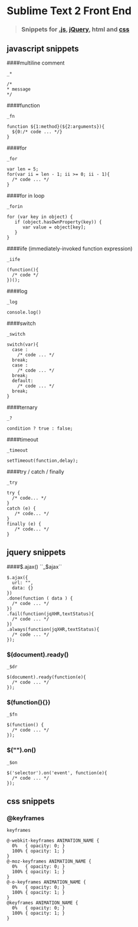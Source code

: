 # Sublime Text 2 Front End

> ### Snippets for [.js](#javascript-snippets), [jQuery](#jquery-snippets), html and [css](#css-snippets)

## javascript snippets

####multiline comment   

``_*``


```
/*
* message
*/
```

####function  

``_fn``


```
function ${1:method}(${2:arguments}){
  ${0:/* code ... */}
}
```

####for

``_for``


```
var len = 5;
for(var ii = len - 1; ii >= 0; ii - 1){
  /* code ... */
}
```

####for in loop

``_forin``


```
for (var key in object) {
   if (object.hasOwnProperty(key)) {
      var value = object[key]; 
   }
}

```

####iife (immediately-invoked function expression)

``_iife``


```
(function(){
  /* code */
})();
```

####log 

``_log``


```
console.log()
```

####switch 

``_switch``


```
switch(var){
  case :
    /* code ... */
  break;
  case :
    /* code ... */
  break;
  default:
    /* code ... */
  break;
}
```

####ternary 

``_?``


```
condition ? true : false;
```

####timeout

``_timeout``


```
setTimeout(function,delay);
```

####try / catch / finally

``_try``


```
try {
  /* code... */
} 
catch (e) {
   /* code... */
}
finally (e) {
   /* code... */
}
```

## jquery snippets
####$.ajax()
``_$ajax``


```
$.ajax({
  url: "",
  data: {}
})
.done(function ( data ) {
  /* code ... */
})
.fail(function(jqXHR,textStatus){
  /* code ... */
})
.always(function(jqXHR,textStatus){
  /* code ... */
});
```

### $(document).ready()
``_$dr``


```
$(document).ready(function(e){
  /* code ... */
});
```

### $(function(){})
``_$fn``


```
$(function() {
  /* code ... */
});
```

### $("").on()
``_$on``


```
$('selector').on('event', function(e){
  /* code ... */
});
```

## css snippets

### @keyframes
``keyframes``

```
@-webkit-keyframes ANIMATION_NAME {
  0%   { opacity: 0; }
  100% { opacity: 1; }
}
@-moz-keyframes ANIMATION_NAME {
  0%   { opacity: 0; }
  100% { opacity: 1; }
}
@-o-keyframes ANIMATION_NAME {
  0%   { opacity: 0; }
  100% { opacity: 1; }
}
@keyframes ANIMATION_NAME {
  0%   { opacity: 0; }
  100% { opacity: 1; }
}
```
